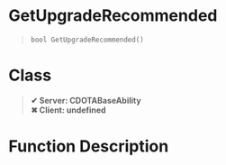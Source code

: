 # GetUpgradeRecommended
> `bool GetUpgradeRecommended()`
# Class
> __✔ Server: CDOTABaseAbility__  
> __✖ Client: undefined__  
# Function Description

